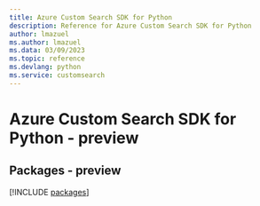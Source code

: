 ```yaml
---
title: Azure Custom Search SDK for Python
description: Reference for Azure Custom Search SDK for Python
author: lmazuel
ms.author: lmazuel
ms.data: 03/09/2023
ms.topic: reference
ms.devlang: python
ms.service: customsearch
---
```

# Azure Custom Search SDK for Python - preview
## Packages - preview
[!INCLUDE [packages](custom-search-index.md)]